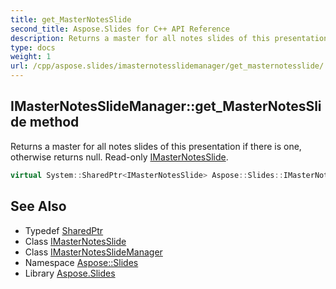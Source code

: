 ```yaml
---
title: get_MasterNotesSlide
second_title: Aspose.Slides for C++ API Reference
description: Returns a master for all notes slides of this presentation if there is one, otherwise returns null. Read-only IMasterNotesSlide.
type: docs
weight: 1
url: /cpp/aspose.slides/imasternotesslidemanager/get_masternotesslide/
---
```

## IMasterNotesSlideManager::get_MasterNotesSlide method


Returns a master for all notes slides of this presentation if there is one, otherwise returns null. Read-only [IMasterNotesSlide](../../imasternotesslide/).

```cpp
virtual System::SharedPtr<IMasterNotesSlide> Aspose::Slides::IMasterNotesSlideManager::get_MasterNotesSlide()=0
```

## See Also

* Typedef [SharedPtr](../../../system/sharedptr/)
* Class [IMasterNotesSlide](../../imasternotesslide/)
* Class [IMasterNotesSlideManager](../)
* Namespace [Aspose::Slides](../../)
* Library [Aspose.Slides](../../../)
